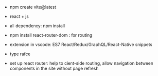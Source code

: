 - npm create vite@latest
- react + js
- all dependency: npm install
- npm install react-router-dom : for routing

- extension in vscode: ES7 React/Redux/GraphQL/React-Native snippets
- type rafce
- set up react router: help to cient-side routing, allow navigation between components in the site without page refresh